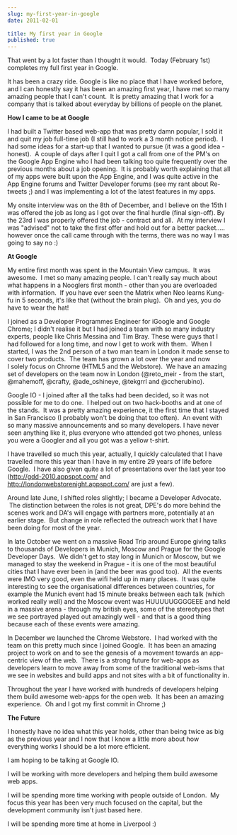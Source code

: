 ```yaml
---
slug: my-first-year-in-google
date: 2011-02-01
 
title: My first year in Google
published: true
---
```

<p>That went by a lot faster than I thought it would. &nbsp;Today (February 1st) completes my full first year in Google.</p>
<p />
<div>It has been a crazy ride. Google is like no place that I have worked before, and I can honestly say it has been an amazing first year, I have met so many amazing people that I can't count. &nbsp;It is pretty amazing that I work for a company that is talked about everyday by billions of people on the planet.</div>
<p />
<div><strong>How I came to be at Google</strong></div>
<p />
<div>I had built a Twitter based web-app that was pretty damn popular, I sold it and quit my job full-time job (I still had to work a 3 month notice period). &nbsp;I had some ideas for a start-up that I wanted to&nbsp;pursue&nbsp;(it was a good idea - honest). &nbsp;A couple of days after I quit I got a call from one of the PM's on the Google App Engine who I had been talking too quite frequently over the previous months about a job opening. &nbsp;It is probably worth explaining that all of my apps were built upon the App Engine, and I was quite active in the App Engine forums and Twitter Developer forums (see my rant about Re-tweets ;) and I was implementing a lot of the latest features in my apps.</div>
<p />
<div>My onsite interview was on the 8th of December, and I believe on the 15th I was offered the job as long as I got over the final hurdle (final sign-off). By the 23rd I was properly offered the job - contract and all. &nbsp;At my interview I was "advised" not to take the first offer and hold out for a better packet..... however once the call came through with the terms, there was no way I was going to say no :)</div>
<p />
<div><strong>At Google</strong></div>
<p />
<div>My entire first month was spent in the Mountain View campus. &nbsp;It was awesome. &nbsp;I met so many amazing people. I can't really say much about what happens in a Nooglers first month - other than you are overloaded with information. &nbsp;If you have ever seen the Matrix when Neo learns Kung-fu in 5 seconds, it's like that (without the brain plug). &nbsp;Oh and yes, you do have to wear the hat!</div>
<p />
<div>I joined as a Developer Programmes Engineer for iGoogle and Google Chrome; I didn't realise it but I had joined a team with so many industry experts, people like Chris Messina and Tim Bray. These were guys that I had followed for a long time, and now I get to work with them. &nbsp;When I started, I was the 2nd person of a two man team in London it made sense to cover two products. &nbsp;The team has grown a lot over the year and now I&nbsp;solely&nbsp;focus on Chrome (HTML5 and the Webstore). &nbsp;We have an amazing set of developers on the team now in London (@reto_meir - from the start, @mahemoff, @crafty,&nbsp;@ade_oshineye, @tekgrrl and @ccherubino).</div>
<div>
<p />
<div>Google IO - I joined after all the talks had been decided, so it was not possible for me to do one. &nbsp;I helped out on two hack-booths and at one of the stands. &nbsp;It was a pretty amazing experience, it the first time that I stayed in San Francisco (I probably won't be doing that too often). &nbsp;An event with so many massive&nbsp;announcements&nbsp;and so many developers. I have never seen anything like it, plus everyone who attended got two phones, unless you were a Googler and all you got was a yellow t-shirt.</div>
<p />
<div>I have travelled so much this year,&nbsp;actually, I quickly calculated that I have travelled more this year than I have in my entire 29 years of life before Google. &nbsp;I have also given quite a lot of presentations over the last year too (<a href="http://gdd-2010.appspot.com/">http://gdd-2010.appspot.com/</a> and <a href="http://londonwebstorenight.appspot.com/">http://londonwebstorenight.appspot.com/</a> are just a few).</div>
<p />
<div>Around late June, I shifted roles slightly; I became a Developer Advocate. &nbsp;The distinction between the roles is not great, DPE's do more behind the scenes work and DA's will engage with partners more, potentially at an earlier stage. &nbsp;But change in role reflected the outreach work that I have been doing for most of the year.</div>
<p />
<div>In late October we went on a massive Road Trip around Europe giving talks to thousands of Developers in Munich, Moscow and Prague for the Google Developer Days. &nbsp;We didn't get to stay long in Munich or Moscow, but we managed to stay the weekend in Prague - it is one of the most beautiful cities that I have ever been in (and the beer was good too). &nbsp;All the events were IMO very good, even the wifi held up in many places. &nbsp;It was quite interesting to see the&nbsp;organisational&nbsp;differences between countries, for example the Munich event had 15 minute breaks between each talk (which worked really well) and the Moscow event was HUUUUUGGGGEEE and held in a massive arena - through my british eyes, some of the&nbsp;stereotypes&nbsp;that we see portrayed played out amazingly well - and that is a good thing because each of these events were amazing.</div>
<p />
<div>In December we launched the Chrome Webstore. &nbsp;I had worked with the team on this pretty much since I joined Google. &nbsp;It has been an amazing project to work on and to see the genesis of a movement towards an app-centric view of the web. &nbsp;There is a strong future for web-apps as developers learn to move away from some of the traditional web-isms that we see in websites and build apps and not sites with a bit of functionality in.</div>
</div>
<p />
<div>Throughout the year I have worked with hundreds of&nbsp;developers&nbsp;helping them build awesome web-apps for the open web. &nbsp;It has been an amazing experience. &nbsp;Oh and I got my first commit in Chrome ;)</div>
<p />
<div><strong>The Future</strong></div>
<p />
<div>I honestly have no idea what this year holds, other than being twice as big as the previous year and I now that I know a little more about how everything works I should be a lot more efficient.</div>
<p />
<div>I am hoping to be talking at Google IO. &nbsp;</div>
<p />
<div>I will be working with more developers and helping them build awesome web apps.</div>
<p />
<div>I will be spending more time working with people outside of London. &nbsp;My focus this year has been very much focused on the capital, but the development community isn't just based here.</div>
<p />
<div>I will be spending more time at home in Liverpool :)</div>

